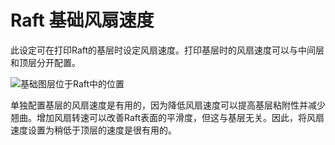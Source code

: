 Raft 基础风扇速度
====
此设定可在打印Raft的基层时设定风扇速度。打印基层时的风扇速度可以与中间层和顶层分开配置。

![基础图层位于Raft中的位置](../images/raft_dimensions_simplified.svg)

单独配置基层的风扇速度是有用的，因为降低风扇速度可以提高基层粘附性并减少翘曲。增加风扇转速可以改善Raft表面的平滑度，但这与基层无关。因此，将风扇速度设置为稍低于顶层的速度是很有用的。

